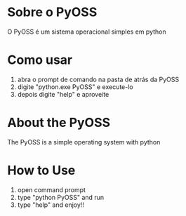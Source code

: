 # Sobre o PyOSS
O PyOSS é um sistema operacional simples em python

# Como usar
1. abra o prompt de comando na pasta de atrás da PyOSS
2. digite "python.exe PyOSS" e execute-lo
3. depois digite "help" e aproveite


# About the PyOSS
The PyOSS is a simple operating system with python

# How to Use
1. open command prompt
2. type "python PyOSS" and run
3. type "help" and enjoy!!
